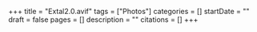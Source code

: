 +++
title = "Extal2.0.avif"
tags = ["Photos"]
categories = []
startDate = ""
draft = false
pages = []
description = ""
citations = []
+++
